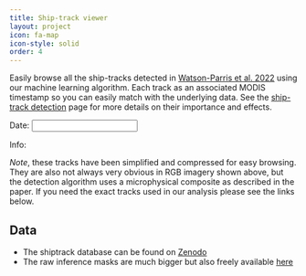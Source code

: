 ```yaml
---
title: Ship-track viewer
layout: project
icon: fa-map
icon-style: solid
order: 4
---
```


Easily browse all the ship-tracks detected in [Watson-Parris et al. 2022](https://www.pnas.org/doi/10.1073/pnas.2206885119) using our machine learning
algorithm. Each track as an associated MODIS timestamp so you can easily match with the underlying data. See the 
[ship-track detection](shiptracks) page for more details on their importance and effects. 

<div id="map">
    <div id="info-box">
        <p>Date: <input type="text" id="datepicker" class="date"></p>
        Info: <span id="info"></span>
    </div>
</div>
 
*Note*, these tracks have been simplified and compressed for easy browsing. They are also not always very obvious in RGB imagery shown above, but the detection algorithm uses a microphysical composite as described in the paper. If you need the exact tracks used in our analysis please see the links below. 

## Data
 - The shiptrack database can be found on [Zenodo](https://doi.org/10.5281/zenodo.7038702)
 - The raw inference masks are much bigger but also freely available [here](https://catalogue.ceda.ac.uk/uuid/0d88dc06fd514e8199cdd653f00a7be0)
 

